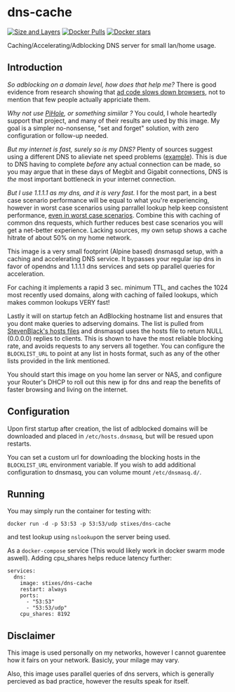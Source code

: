 # dns-cache

[![Size and Layers](https://images.microbadger.com/badges/image/stixes/dns-cache.svg)](https://hub.docker.com/r/stixes/dns-cache)
[![Docker Pulls](https://img.shields.io/docker/pulls/stixes/dns-cache.svg)](https://hub.docker.com/r/stixes/dns-cache/)
[![Docker stars](https://img.shields.io/docker/stars/stixes/dns-cache.svg)](https://hub.docker.com/r/stixes/dns-cache)

Caching/Accelerating/Adblocking DNS server for small lan/home usage.

## Introduction

_So adblocking on a domain level, how does that help me?_ There is good evidence from research showing that [ad code slows down browsers](https://www.bbc.com/news/technology-47252725), not to mention that few people actually appriciate them.

_Why not use [PiHole](https://pi-hole.net/), or something simiilar ?_ You could, I whole heartedly support that project, and many of their results are used by this image. My goal is a simpler no-nonsense, "set and forget" solution, with zero configuration or follow-up needed.

_But my internet is fast, surely so is my DNS?_ Plenty of sources suggest using a different DNS to alieviate net speed problems ([example](https://www.idownloadblog.com/2016/04/29/increase-internet-speed-change-router-dns-settings/)). This is due to DNS having to complete _before_ any actual connection can be made, so you may argue that in these days of Megbit and Gigabit connections, DNS is _the_ most important bottleneck in your internet connection.

_But I use 1.1.1.1 as my dns, and it is very fast._ I for the most part, in a best case scenario performance will be equal to what you're experiencing, however in worst case scenarios using parrallel lookup help keep consistent performance, [even in worst case scenarios](https://ma.ttwagner.com/make-dns-fly-with-dnsmasq-all-servers/). Combine this with caching of common dns requests, which further reduces best case scenarios you will get a net-better experience. Lacking sources, my own setup shows a cache hitrate of about 50% on my home network.

This image is a very small footprint (Alpine based) dnsmasqd setup, with a caching and accelerating DNS service. It bypasses your regular isp dns in favor of opendns and 1.1.1.1 dns services and sets op parallel queries for acceleration.

For caching it implements a rapid 3 sec. minimum TTL, and caches the 1024 most recently used domains, along with caching of failed lookups, which makes common lookups VERY fast!

Lastly it will on startup fetch an AdBlocking hostname list and ensures that you dont make queries to adserving domains. The list is pulled from [StevenBlack's hosts files](https://github.com/StevenBlack/hosts) and dnsmasqd uses the hosts file to return NULL (0.0.0.0) replies to clients. This is shown to have the most reliable blocking rate, and avoids requests to any  servers all together. You can configure the `BLOCKLIST_URL` to point at any list in hosts format, such as any of the other lists provided in the link mentioned.

You should start this image on you home lan server or NAS, and configure your Router's DHCP to roll out this new ip for dns and reap the benefits of faster browsing and living on the internet.

## Configuration

Upon first startup after creation, the list of adblocked domains will be downloaded and placed in `/etc/hosts.dnsmasq`, but will be resued upon restarts.

You can set a custom url for downloading the blocking hosts in the `BLOCKLIST_URL` environment variable.
If you wish to add additional configuration to dnsmasq, you can volume mount `/etc/dnsmasq.d/`. 

## Running

You may simply run the container for testing with:

    docker run -d -p 53:53 -p 53:53/udp stixes/dns-cache

and test lookup using `nslookup`on the server being used.

As a `docker-compose` service (This would likely work in docker swarm mode aswell). Adding cpu_shares helps reduce latency further:

    services:
      dns:
        image: stixes/dns-cache
        restart: always
        ports:
          - "53:53"
          - "53:53/udp"
        cpu_shares: 8192

## Disclaimer

This image is used personally on my networks, however I cannot guarentee how it fairs on your network. Basicly, your milage may vary. 

Also, this image uses parallel queries of dns servers, which is generally percieved as bad practice, however the results speak for itself.
